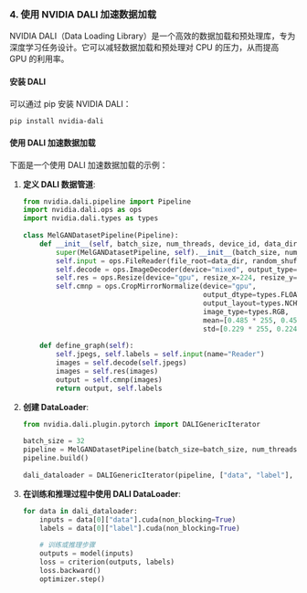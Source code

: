 
### 4. 使用 NVIDIA DALI 加速数据加载  
   
NVIDIA DALI（Data Loading Library）是一个高效的数据加载和预处理库，专为深度学习任务设计。它可以减轻数据加载和预处理对 CPU 的压力，从而提高 GPU 的利用率。  
   
#### 安装 DALI  
   
可以通过 pip 安装 NVIDIA DALI：  
   
```bash  
pip install nvidia-dali  
```  
   
#### 使用 DALI 加速数据加载  
   
下面是一个使用 DALI 加速数据加载的示例：  
   
1. **定义 DALI 数据管道**:  
   ```python  
   from nvidia.dali.pipeline import Pipeline  
   import nvidia.dali.ops as ops  
   import nvidia.dali.types as types  
  
   class MelGANDatasetPipeline(Pipeline):  
       def __init__(self, batch_size, num_threads, device_id, data_dir):  
           super(MelGANDatasetPipeline, self).__init__(batch_size, num_threads, device_id)  
           self.input = ops.FileReader(file_root=data_dir, random_shuffle=True)  
           self.decode = ops.ImageDecoder(device="mixed", output_type=types.RGB)  
           self.res = ops.Resize(device="gpu", resize_x=224, resize_y=224)  
           self.cmnp = ops.CropMirrorNormalize(device="gpu",  
                                               output_dtype=types.FLOAT,  
                                               output_layout=types.NCHW,  
                                               image_type=types.RGB,  
                                               mean=[0.485 * 255, 0.456 * 255, 0.406 * 255],  
                                               std=[0.229 * 255, 0.224 * 255, 0.225 * 255])  
  
       def define_graph(self):  
           self.jpegs, self.labels = self.input(name="Reader")  
           images = self.decode(self.jpegs)  
           images = self.res(images)  
           output = self.cmnp(images)  
           return output, self.labels  
   ```  
   
2. **创建 DataLoader**:  
   ```python  
   from nvidia.dali.plugin.pytorch import DALIGenericIterator  
  
   batch_size = 32  
   pipeline = MelGANDatasetPipeline(batch_size=batch_size, num_threads=4, device_id=0, data_dir="/path/to/your/data")  
   pipeline.build()  
  
   dali_dataloader = DALIGenericIterator(pipeline, ["data", "label"], size=pipeline.epoch_size("Reader"))  
   ```  
   
3. **在训练和推理过程中使用 DALI DataLoader**:  
   ```python  
   for data in dali_dataloader:  
       inputs = data[0]["data"].cuda(non_blocking=True)  
       labels = data[0]["label"].cuda(non_blocking=True)  
  
       # 训练或推理步骤  
       outputs = model(inputs)  
       loss = criterion(outputs, labels)  
       loss.backward()  
       optimizer.step()  
   ```  
   



